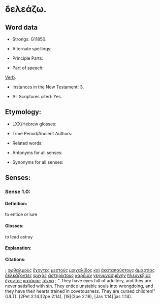 # δελεάζω.

<!-- Status: S2=NeedsFinalCheck -->
<!-- Lexica used for edits:   -->

## Word data

* Strongs: G11850.


* Alternate spellings:

* Principle Parts: 

* Part of speech: 

[Verb](http://ugg.readthedocs.io/en/latest/verb.html).

* Instances in the New Testament: 3.

* All Scriptures cited: Yes.

## Etymology: 

* LXX/Hebrew glosses: 

* Time Period/Ancient Authors: 

* Related words: 

* Antonyms for all senses:

* Synonyms for all senses: 


## Senses:


### Sense  1.0: 

#### Definition: 

to entice or lure 

#### Glosses: 

to lead astray 

#### Explanation: 
 

#### Citations: 

; [ὀφθαλμοὺς](../G37880/01.md) [ἔχοντες](../G21920/01.md) [μεστοὺς](../G33240/01.md) [μοιχαλίδος](../G99999/01.md) [καὶ](../G25320/01.md) [ἀκαταπαύστους](../G01800/01.md) [ἁμαρτίας](../G02660/01.md) [δελεάζοντες](../G11850/01.md) [ψυχὰς](../G55900/01.md) [ἀστηρίκτους](../G07930/01.md) [καρδίαν](../G25880/01.md) [γεγυμνασμένην](../G11280/01.md) [πλεονεξίας](../G41240/01.md) [ἔχοντες](../G21920/01.md) [κατάρας](../G26710/01.md) [τέκνα](../G50430/01.md)
; " They have eyes full of adultery, and they are never satisfied with sin. They entice unstable souls into wrongdoing, and they have their hearts trained in covetousness. They are cursed children!" (ULT): 
[2Pet 2:14](2pe 2:14), [18](2pe 2:18), [Jas 1:14](jas 1:14).

